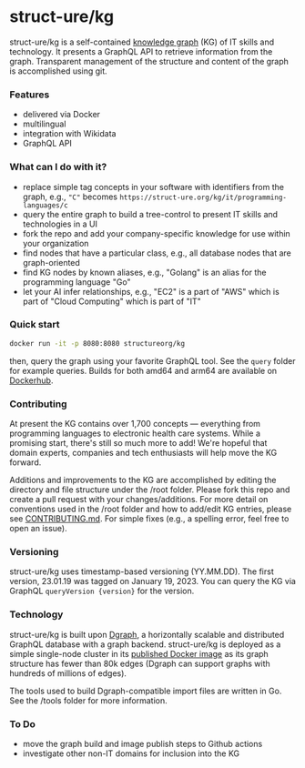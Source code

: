 # struct-ure/kg

struct-ure/kg is a self-contained [knowledge graph](https://en.wikipedia.org/wiki/Knowledge_graph) (KG) of IT skills and technology. It presents a GraphQL API to retrieve information from the graph. Transparent management of the structure and content of the graph is accomplished using git.

### Features

* delivered via Docker
* multilingual
* integration with Wikidata
* GraphQL API

### What can I do with it?

* replace simple tag concepts in your software with identifiers from the graph, e.g., `"C"` becomes `https://struct-ure.org/kg/it/programming-languages/c`
* query the entire graph to build a tree-control to present IT skills and technologies in a UI
* fork the repo and add your company-specific knowledge for use within your organization
* find nodes that have a particular class, e.g., all database nodes that are graph-oriented
* find KG nodes by known aliases, e.g., "Golang" is an alias for the programming language "Go"
* let your AI infer relationships, e.g., "EC2" is a part of "AWS" which is part of "Cloud Computing" which is part of "IT"

### Quick start

```sh
docker run -it -p 8080:8080 structureorg/kg
```

then, query the graph using your favorite GraphQL tool. See the `query` folder for example queries. Builds for both amd64 and arm64 are available on [Dockerhub](https://hub.docker.com/r/structureorg/kg/tags).

### Contributing
At present the KG contains over 1,700 concepts — everything from programming languages to electronic health care systems. While a promising start, there's still so much more to add! We're hopeful that domain experts, companies and tech enthusiasts will help move the KG forward.

Additions and improvements to the KG are accomplished by editing the directory and file structure under the /root folder. Please fork this repo and create a pull request with your changes/additions. For more detail on conventions used in the /root folder and how to add/edit KG entries, please see [CONTRIBUTING.md](CONTRIBUTING.md). For simple fixes (e.g., a spelling error, feel free to open an issue).

### Versioning
struct-ure/kg uses timestamp-based versioning (YY.MM.DD). The first version, 23.01.19 was tagged on January 19, 2023. You can query the KG via GraphQL `queryVersion {version}` for the version.

### Technology
struct-ure/kg is built upon [Dgraph](https://github.com/draph-io/dgraph), a horizontally scalable and distributed GraphQL database with a graph backend. struct-ure/kg is deployed as a simple single-node cluster in its [published Docker image](https://hub.docker.com/r/structureorg/kg/tags) as its graph structure has fewer than 80k edges (Dgraph can support graphs with hundreds of millions of edges).

The tools used to build Dgraph-compatible import files are written in Go. See the /tools folder for more information.

### To Do
* move the graph build and image publish steps to Github actions
* investigate other non-IT domains for inclusion into the KG
